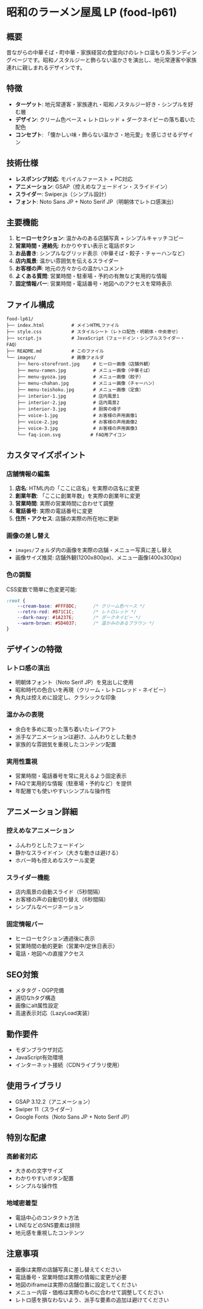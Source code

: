 # 昭和のラーメン屋風 LP (food-lp61)

## 概要
昔ながらの中華そば・町中華・家族経営の食堂向けのレトロ温もり系ランディングページです。昭和ノスタルジーと飾らない温かさを演出し、地元常連客や家族連れに親しまれるデザインです。

## 特徴
- **ターゲット**: 地元常連客・家族連れ・昭和ノスタルジー好き・シンプルを好む層
- **デザイン**: クリーム色ベース + レトロレッド + ダークネイビーの落ち着いた配色
- **コンセプト**: 「懐かしい味・飾らない温かさ・地元愛」を感じさせるデザイン

## 技術仕様
- **レスポンシブ対応**: モバイルファースト + PC対応
- **アニメーション**: GSAP（控えめなフェードイン・スライドイン）
- **スライダー**: Swiper.js（シンプル設計）
- **フォント**: Noto Sans JP + Noto Serif JP（明朝体でレトロ感演出）

## 主要機能
1. **ヒーローセクション**: 温かみのある店舗写真 + シンプルキャッチコピー
2. **営業時間・連絡先**: わかりやすい表示と電話ボタン
3. **お品書き**: シンプルなグリッド表示（中華そば・餃子・チャーハンなど）
4. **店内風景**: 温かい雰囲気を伝えるスライダー
5. **お客様の声**: 地元の方々からの温かいコメント
6. **よくある質問**: 営業時間・駐車場・予約の有無など実用的な情報
7. **固定情報バー**: 営業時間・電話番号・地図へのアクセスを常時表示

## ファイル構成
```
food-lp61/
├── index.html          # メインHTMLファイル
├── style.css           # スタイルシート（レトロ配色・明朝体・中央寄せ）
├── script.js           # JavaScript（フェードイン・シンプルスライダー・FAQ）
├── README.md           # このファイル
└── images/             # 画像フォルダ
    ├── hero-storefront.jpg     # ヒーロー画像（店舗外観）
    ├── menu-ramen.jpg          # メニュー画像（中華そば）
    ├── menu-gyoza.jpg          # メニュー画像（餃子）
    ├── menu-chahan.jpg         # メニュー画像（チャーハン）
    ├── menu-teishoku.jpg       # メニュー画像（定食）
    ├── interior-1.jpg          # 店内風景1
    ├── interior-2.jpg          # 店内風景2
    ├── interior-3.jpg          # 厨房の様子
    ├── voice-1.jpg             # お客様の声用画像1
    ├── voice-2.jpg             # お客様の声用画像2
    ├── voice-3.jpg             # お客様の声用画像3
    └── faq-icon.svg           # FAQ用アイコン
```

## カスタマイズポイント
### 店舗情報の編集
1. **店名**: HTML内の「ここに店名」を実際の店名に変更
2. **創業年数**: 「ここに創業年数」を実際の創業年に変更
3. **営業時間**: 実際の営業時間に合わせて調整
4. **電話番号**: 実際の電話番号に変更
5. **住所・アクセス**: 店舗の実際の所在地に更新

### 画像の差し替え
- `images/`フォルダ内の画像を実際の店舗・メニュー写真に差し替え
- 画像サイズ推奨: 店舗外観(1200x800px)、メニュー画像(400x300px)

### 色の調整
CSS変数で簡単に色変更可能:
```css
:root {
    --cream-base: #FFF8DC;      /* クリーム色ベース */
    --retro-red: #B71C1C;       /* レトロレッド */
    --dark-navy: #1A237E;       /* ダークネイビー */
    --warm-brown: #5D4037;      /* 温かみのあるブラウン */
}
```

## デザインの特徴
### レトロ感の演出
- 明朝体フォント（Noto Serif JP）を見出しに使用
- 昭和時代の色合いを再現（クリーム・レトロレッド・ネイビー）
- 角丸は控えめに設定し、クラシックな印象

### 温かみの表現
- 余白を多めに取った落ち着いたレイアウト
- 派手なアニメーションは避け、ふんわりとした動き
- 家族的な雰囲気を重視したコンテンツ配置

### 実用性重視
- 営業時間・電話番号を常に見えるよう固定表示
- FAQで実用的な情報（駐車場・予約など）を提供
- 年配層でも使いやすいシンプルな操作性

## アニメーション詳細
### 控えめなアニメーション
- ふんわりとしたフェードイン
- 静かなスライドイン（大きな動きは避ける）
- ホバー時も控えめなスケール変更

### スライダー機能
- 店内風景の自動スライド（5秒間隔）
- お客様の声の自動切り替え（6秒間隔）
- シンプルなページネーション

### 固定情報バー
- ヒーローセクション通過後に表示
- 営業時間の動的更新（営業中/定休日表示）
- 電話・地図への直接アクセス

## SEO対策
- メタタグ・OGP完備
- 適切なhタグ構造
- 画像にalt属性設定
- 高速表示対応（LazyLoad実装）

## 動作要件
- モダンブラウザ対応
- JavaScript有効環境
- インターネット接続（CDNライブラリ使用）

## 使用ライブラリ
- GSAP 3.12.2（アニメーション）
- Swiper 11（スライダー）
- Google Fonts（Noto Sans JP + Noto Serif JP）

## 特別な配慮
### 高齢者対応
- 大きめの文字サイズ
- わかりやすいボタン配置
- シンプルな操作性

### 地域密着型
- 電話中心のコンタクト方法
- LINEなどのSNS要素は排除
- 地元感を重視したコンテンツ

## 注意事項
- 画像は実際の店舗写真に差し替えてください
- 電話番号・営業時間は実際の情報に変更が必要
- 地図のiframeは実際の店舗位置に設定してください
- メニュー内容・価格は実際のものに合わせて調整してください
- レトロ感を損なわないよう、派手な要素の追加は避けてください